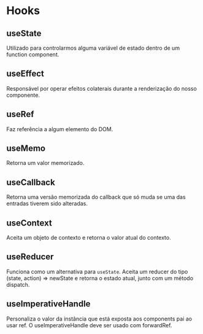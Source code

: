 # Hooks

## useState
Utilizado para controlarmos alguma variável de estado dentro de um function component.

## useEffect
Responsável por operar efeitos colaterais durante a renderização do nosso componente.

## useRef
Faz referência a algum elemento do DOM.

## useMemo
Retorna um valor memorizado.

## useCallback
Retorna uma versão memorizada do callback que só muda se uma das entradas tiverem sido alteradas.

## useContext
Aceita um objeto de contexto e retorna o valor atual do contexto.

## useReducer
Funciona como um alternativa para `useState`. Aceita um reducer do tipo (state, action) => newState e retorna o estado atual, junto com um método dispatch.

## useImperativeHandle
Personaliza o valor da instância que está exposta aos components pai ao usar ref. O useImperativeHandle deve ser usado com forwardRef.
